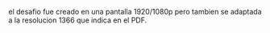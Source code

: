 el desafio fue creado en una pantalla 1920/1080p pero tambien se  adaptada a la resolucion 1366 que indica en el PDF. 